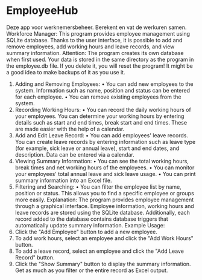 # EmployeeHub
Deze app voor werknemersbeheer. Berekent en vat de werkuren samen.
Workforce Manager:
This program provides employee management using SQLite database. Thanks to the user interface, it is possible to add and remove employees, add working hours and leave records, and view summary information.
Attention: The program creates its own database when first used. Your data is stored in the same directory as the program in the employee.db file. If you delete it, you will reset the program! It might be a good idea to make backups of it as you use it.
1. Adding and Removing Employees:
• You can add new employees to the system. Information such as name, position and status can be entered for each employee.
• You can remove existing employees from the system.
2. Recording Working Hours:
• You can record the daily working hours of your employees. You can determine your working hours by entering details such as start and end times, break start and end times. These are made easier with the help of a calendar.
3. Add and Edit Leave Record:
• You can add employees' leave records. You can create leave records by entering information such as leave type (for example, sick leave or annual leave), start and end dates, and description. Data can be entered via a calendar.
4. Viewing Summary Information:
• You can see the total working hours, break times and net working hours of the employees.
• You can monitor your employees' total annual leave and sick leave usage.
• You can print summary information into an Excel file.
5. Filtering and Searching:
• You can filter the employee list by name, position or status. This allows you to find a specific employee or groups more easily.
Explanation:
The program provides employee management through a graphical interface. Employee information, working hours and leave records are stored using the SQLite database. Additionally, each record added to the database contains database triggers that automatically update summary information.
Example Usage:
1. Click the "Add Employee" button to add a new employee.
2. To add work hours, select an employee and click the "Add Work Hours" button.
3. To add a leave record, select an employee and click the "Add Leave Record" button.
4. Click the "Show Summary" button to display the summary information. Get as much as you filter or the entire record as Excel output.
